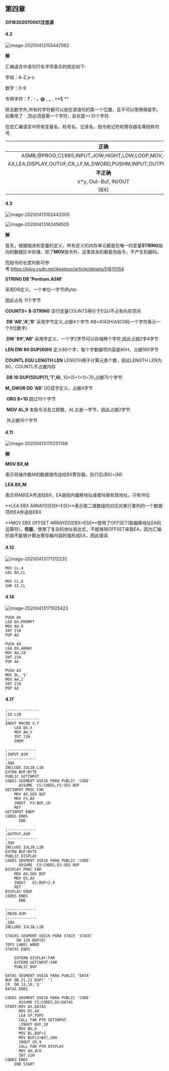 ## 第四章

**2018302070001沈思源**

#### 4.2

![image-20200413155447062](assets/image-20200413155447062.png)

**解**

汇编语言中语句行名字项表示的规定如下:

字母：A-Z,a-z

数字：0-9

专用字符：**?** , **· **，**@** , **_** , **$ **

除去数字外,所有的字符都可以放在源语句的第一个位置，且不可以使用保留字。如果用了 · ,则必须是第一个字符，且长度<=31个字符.



在宏汇编语言中所有变量名、标号名、记录名、指令助记符和寄存器名等统称符号.

|                             正确                             |
| :----------------------------------------------------------: |
|    ASMB,@PROG,C1995,INPUT,JOW,HIGHT,LOW,LOOP,MOV,IN,MOVE,    |
| AX,LEA,DISPLAY,OUTUF,CR_LF,M_DWORD,PUSHM,INPUT,OUTPUT,DATA_AREA |
|                          **不正确**                          |
|                     x*y, Out-Buf, IN/OUT                     |
|                             [BX]                             |

#### 4.3

![image-20200413162442000](assets/image-20200413162442000.png)

![image-20200413162458505](C:\Users\DELL\AppData\Roaming\Typora\typora-user-images\image-20200413162458505.png)

**解**

首先，根据缩进和变量的定义，所有定义的内存单元都是在唯一的变量**STRING**指向的数据区中存储，除了**MOV**指令外，这里其余的都是伪指令，不产生机器码。

而指令的长度判断可参考:https://blog.csdn.net/Apelpoo/article/details/51870154

**STRING DB 'Pentium.ASM'**

采用DB定义，一个单位一字节(Byte)

因此占有 11个字节

**COUNTS= $-STRING**  该行变量COUNTS等价于EQU不占有内存空间

​				**DB  'AB','A','B'** 采用字节定义,占据4个字节 AB=4142H(ASCII码一个字符表示一个8位数字)

​				**DW '89','AB'** 采用字定义，一个字2字节可以存储两个字符,因此占据2字4字节

**LEN DW 80 DUP(80H)**  定义80个字，每个字数据项内容是80H，占据160字节

**COUNTL EQU LENGTH LEN** LENGTH用于计算元素个数，因此LENGTH LEN为80，COUNTL不占据内存

​				**DB 10 DUP(5DUP(?),'T',6)**, 10*(5+1+1)=70,占据70个字节

**M_DWOR DD 'AB'**     	DD双字定义，占据4字节

​				**ORG $+10**		跳过10个字节

​				**MOV AL,9**        本指令涉及立即数，AL又是一字节，因此占据2字节

​										   共占据16个字节



#### 4.11

![image-20200413170251748](assets/image-20200413170251748.png)

**解**

**MOV BX,M**

表示将操作数M的数据值传送给BX寄存器，执行后(BX)=(M)

**LEA BX,M**

表示将M的EA传送给BX，EA是段内偏移地址或者叫做有效地址，只有16位



**LEA EBX ARRAYD[EBX+ESI]**表示取二维数组的对应对某行某列的一个数据项的EA传送给EBX

**MOV EBX OFFSET ARRAYED[EBX+ESI]**使用了OFFSET(取偏移地址EA的运算符)，**但是**，使用了复杂的地址表达式，不能够用OFFSET来取EA，因为汇编阶段不能够计算出寄存器内容的值形成EA，因此错误



#### 4.13

![image-20200413171312232](assets/image-20200413171312232.png)

```
MOV CL,4
SAL BX,CL

MOV CL,8
SHR SI,CL
```



#### 4.14

![image-20200413171925423](assets/image-20200413171925423.png)

```
PUSH AX
LEA DX,PROMPT
MOV AH,9
INT 21H
POP AX

PUSH AX
LEA DX,ARRAY
MOV AH,10
INT 21H
POP AX

PUSH AX
MOV DL,'$'
MOV AH,2
INT 21H
POP AX
```

#### 4.17

```ASM
;--------------
;IO LIB
;--------------
INOUT MACRO X,Y
	LEA DX,X
	MOV AH,Y
	INT 21H
	ENDM
	
;-------------
;INPUT.ASM
;-------------
.586
INCLUDE IOLIB.LIB
EXTRN BUF:BYTE
PUBLIC GETINPUT
CODES SEGMENT USE16 PARA PUBLIC 'CODE'
	  ASSUME  CS:CODES,FS:SEG BUF
GETINPUT PROC FAR
	MOV AX,SEG BUF
	MOV FS,AX
	INOUT  FS:BUF,10
	RET
GETINPUT ENDP
CODES ENDS
	  END
	  
;-------------
;OUTPUT.ASM
;-------------
.586
INCLUDE IOLIB.LIB
EXTRN BUF:BYTE
PUBLIC DISPLAY
CODES SEGMENT USE16 PARA PUBLIC 'CODE'
	  ASSUME  CS:CODES,ES:SEG BUF
DISPLAY PROC FAR
	MOV AX,SEG BUF
	MOV ES,AX
	INOUT	ES:BUF+2,9
	RET
DISPLAY ENDP
CODES ENDS
	  END
	  
;-------------
;MAIN.ASM
;-------------
.586
INCLUDE IOLIB.LIB

STACKS SEGMENT USE16 PARA STACK 'STACK'
	 DW 128 DUP(0)
TOPS LABEL WORD
STACKS ENDS

	EXTERN DISPLAY:FAR
	EXTERN GETINPUT:FAR
	PUBLIC BUF

DATAS SEGMENT USE16 PARA PUBLIC 'DATA'
BUF DB 21,22 DUP(' ')
CR	DB 13,10,'$'
DATAS ENDS

CODES SEGMENT USE16 PARA PUBLIC 'CODE'
	  ASSUME CS:CODES,DS:DATAS
START:MOV AX,DATAS
	  MOV DS,AX
	  LEA SP,TOPS
	  CALL FAR PTR GETINPUT
	  ;INOUT BUF,10
	  MOV BH,0
	  MOV BL,BUF+1
	  MOV BUF[2+BX],20H
	  INOUT CR,9
	  CALL FAR PTR DISPLAY
	  MOV AH,4CH
	  INT 21H
CODES ENDS
	END START
	  
	
```

